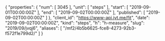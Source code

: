 {
  "properties": {
    "num": [
      3045
    ],
    "unit": [
      "steps"
    ],
    "start": [
      "2019-09-01T00:00:00Z"
    ],
    "end": [
      "2019-09-02T00:00:00Z"
    ],
    "published": [
      "2019-09-02T00:00:00Z"
    ]
  },
  "client_id": "https://www-api.jvt.me/fit",
  "date": "2019-09-02T00:00:00Z",
  "kind": "steps",
  "h": "h-measure",
  "slug": "2019/09/jvqj6",
  "aliases": [
    "/mf2/4b5b6625-fce8-4273-92b3-f572f1e799d2/"
  ]
}

